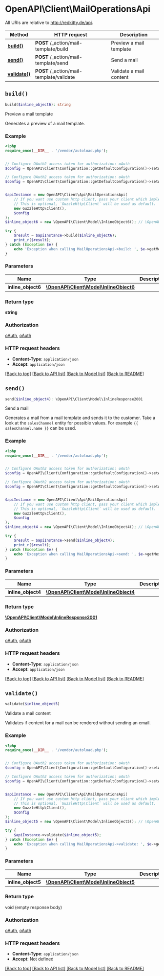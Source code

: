# OpenAPI\Client\MailOperationsApi

All URIs are relative to http://redkitty.de/api.

Method | HTTP request | Description
------------- | ------------- | -------------
[**build()**](MailOperationsApi.md#build) | **POST** /_action/mail-template/build | Preview a mail template
[**send()**](MailOperationsApi.md#send) | **POST** /_action/mail-template/send | Send a mail
[**validate()**](MailOperationsApi.md#validate) | **POST** /_action/mail-template/validate | Validate a mail content


## `build()`

```php
build($inline_object6): string
```

Preview a mail template

Generates a preview of a mail template.

### Example

```php
<?php
require_once(__DIR__ . '/vendor/autoload.php');


// Configure OAuth2 access token for authorization: oAuth
$config = OpenAPI\Client\Configuration::getDefaultConfiguration()->setAccessToken('YOUR_ACCESS_TOKEN');

// Configure OAuth2 access token for authorization: oAuth
$config = OpenAPI\Client\Configuration::getDefaultConfiguration()->setAccessToken('YOUR_ACCESS_TOKEN');


$apiInstance = new OpenAPI\Client\Api\MailOperationsApi(
    // If you want use custom http client, pass your client which implements `GuzzleHttp\ClientInterface`.
    // This is optional, `GuzzleHttp\Client` will be used as default.
    new GuzzleHttp\Client(),
    $config
);
$inline_object6 = new \OpenAPI\Client\Model\InlineObject6(); // \OpenAPI\Client\Model\InlineObject6

try {
    $result = $apiInstance->build($inline_object6);
    print_r($result);
} catch (Exception $e) {
    echo 'Exception when calling MailOperationsApi->build: ', $e->getMessage(), PHP_EOL;
}
```

### Parameters

Name | Type | Description  | Notes
------------- | ------------- | ------------- | -------------
 **inline_object6** | [**\OpenAPI\Client\Model\InlineObject6**](../Model/InlineObject6.md)|  |

### Return type

**string**

### Authorization

[oAuth](../../README.md#oAuth), [oAuth](../../README.md#oAuth)

### HTTP request headers

- **Content-Type**: `application/json`
- **Accept**: `application/json`

[[Back to top]](#) [[Back to API list]](../../README.md#endpoints)
[[Back to Model list]](../../README.md#models)
[[Back to README]](../../README.md)

## `send()`

```php
send($inline_object4): \OpenAPI\Client\Model\InlineResponse2001
```

Send a mail

Generates a mail from a mail template and sends it to the customer.  Take a look at the `salesChannel` entity for possible values. For example `{{ salesChannel.name }}` can be used.

### Example

```php
<?php
require_once(__DIR__ . '/vendor/autoload.php');


// Configure OAuth2 access token for authorization: oAuth
$config = OpenAPI\Client\Configuration::getDefaultConfiguration()->setAccessToken('YOUR_ACCESS_TOKEN');

// Configure OAuth2 access token for authorization: oAuth
$config = OpenAPI\Client\Configuration::getDefaultConfiguration()->setAccessToken('YOUR_ACCESS_TOKEN');


$apiInstance = new OpenAPI\Client\Api\MailOperationsApi(
    // If you want use custom http client, pass your client which implements `GuzzleHttp\ClientInterface`.
    // This is optional, `GuzzleHttp\Client` will be used as default.
    new GuzzleHttp\Client(),
    $config
);
$inline_object4 = new \OpenAPI\Client\Model\InlineObject4(); // \OpenAPI\Client\Model\InlineObject4

try {
    $result = $apiInstance->send($inline_object4);
    print_r($result);
} catch (Exception $e) {
    echo 'Exception when calling MailOperationsApi->send: ', $e->getMessage(), PHP_EOL;
}
```

### Parameters

Name | Type | Description  | Notes
------------- | ------------- | ------------- | -------------
 **inline_object4** | [**\OpenAPI\Client\Model\InlineObject4**](../Model/InlineObject4.md)|  |

### Return type

[**\OpenAPI\Client\Model\InlineResponse2001**](../Model/InlineResponse2001.md)

### Authorization

[oAuth](../../README.md#oAuth), [oAuth](../../README.md#oAuth)

### HTTP request headers

- **Content-Type**: `application/json`
- **Accept**: `application/json`

[[Back to top]](#) [[Back to API list]](../../README.md#endpoints)
[[Back to Model list]](../../README.md#models)
[[Back to README]](../../README.md)

## `validate()`

```php
validate($inline_object5)
```

Validate a mail content

Validates if content for a mail can be rendered without sending an email.

### Example

```php
<?php
require_once(__DIR__ . '/vendor/autoload.php');


// Configure OAuth2 access token for authorization: oAuth
$config = OpenAPI\Client\Configuration::getDefaultConfiguration()->setAccessToken('YOUR_ACCESS_TOKEN');

// Configure OAuth2 access token for authorization: oAuth
$config = OpenAPI\Client\Configuration::getDefaultConfiguration()->setAccessToken('YOUR_ACCESS_TOKEN');


$apiInstance = new OpenAPI\Client\Api\MailOperationsApi(
    // If you want use custom http client, pass your client which implements `GuzzleHttp\ClientInterface`.
    // This is optional, `GuzzleHttp\Client` will be used as default.
    new GuzzleHttp\Client(),
    $config
);
$inline_object5 = new \OpenAPI\Client\Model\InlineObject5(); // \OpenAPI\Client\Model\InlineObject5

try {
    $apiInstance->validate($inline_object5);
} catch (Exception $e) {
    echo 'Exception when calling MailOperationsApi->validate: ', $e->getMessage(), PHP_EOL;
}
```

### Parameters

Name | Type | Description  | Notes
------------- | ------------- | ------------- | -------------
 **inline_object5** | [**\OpenAPI\Client\Model\InlineObject5**](../Model/InlineObject5.md)|  |

### Return type

void (empty response body)

### Authorization

[oAuth](../../README.md#oAuth), [oAuth](../../README.md#oAuth)

### HTTP request headers

- **Content-Type**: `application/json`
- **Accept**: Not defined

[[Back to top]](#) [[Back to API list]](../../README.md#endpoints)
[[Back to Model list]](../../README.md#models)
[[Back to README]](../../README.md)
